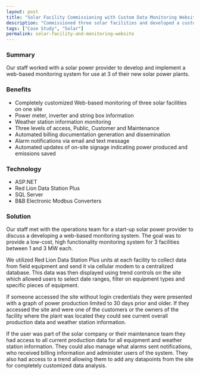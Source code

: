 ```yaml
---
layout: post
title: "Solar Facility Commissioning with Custom Data Monitoring Website"
description: "Commissioned three solar facilities and developed a customized monitoring and reporting website."
tags: ["Case Study", "Solar"]
permalink: solar-facility-and-monitoring-website
---
```


<h3>Summary</h3>
Our staff worked with a solar power provider to develop and implement a web-based monitoring system for use at 3 of their new solar power plants.

<h3>Benefits</h3>
<ul>
	<li>Completely customized Web-based monitoring of three solar facilities on one site</li>
	<li>Power meter, inverter and string box information</li>
	<li>Weather station information monitoring</li>
	<li>Three levels of access, Public, Customer and Maintenance</li>
	<li>Automated billing documentation generation and dissemination</li>
	<li>Alarm notifications via email and text message</li>
	<li>Automated updates of on-site signage indicating power produced and emissions saved</li>
</ul>

<h3>Technology</h3>
<ul>
	<li>ASP.NET</li>
	<li>Red Lion Data Station Plus</li>
	<li>SQL Server</li>
	<li>B&B Electronic Modbus Converters</li>
</ul>

<h3>Solution</h3>
Our staff met with the operations team for a start-up solar power provider to discuss a developing a web-based monitoring system. The goal was to provide a low-cost, high functionality monitoring system for 3 facilities between 1 and 3 MW each.

We utilized Red Lion Data Station Plus units at each facility to collect data from field equipment and send it via cellular modem to a centralized database. This data was then displayed using trend controls on the site which allowed users to select date ranges, filter on equipment types and specific pieces of equipment.

If someone accessed the site without login credentials they were presented with a graph of power production limited to 30 days prior and older. If they accessed the site and were one of the customers or the owners of the facility where the plant was located they could see current overall production data and weather station information.

If the user was part of the solar company or their maintenance team they had access to all current production data for all equipment and weather station information. They could also manage what alarms sent notifications, who received billing information and administer users of the system. They also had access to a trend allowing them to add any datapoints from the site for completely customized data analysis.
